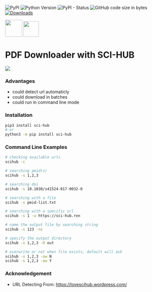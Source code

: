![PyPI](https://img.shields.io/pypi/v/sci-hub)
![Python Version](https://img.shields.io/badge/python-v3.6+-blue)
![PyPI - Status](https://img.shields.io/pypi/status/sci-hub)
![GitHub code size in bytes](https://img.shields.io/github/languages/code-size/suqingdong/scihub)
[![Downloads](https://static.pepy.tech/personalized-badge/sci-hub?period=total&units=international_system&left_color=grey&right_color=orange&left_text=Downloads)](https://pepy.tech/project/sci-hub)

<div>
<img src="https://suqingdong.github.io/scihub/examples/raven_1.png" height=55>
<img src="https://suqingdong.github.io/scihub/examples/logo_en.png" height=50>
</div>

# PDF Downloader with SCI-HUB
![](https://suqingdong.github.io/scihub/examples/tutorial.gif)

### Advantages
- could detect url automaticly
- could download in batches
- could run in command line mode

### Installation
```bash
pip3 install sci-hub
# or
python3 -m pip install sci-hub
```

### Command Line Examples
```bash
# checking available urls
scihub -c

# searching pmid(s)
scihub -s 1,2,3

# searching doi
scihub -s 10.1038/s41524-017-0032-0

# searching with a file
scihub -s pmid-list.txt

# searching with a specific url
scihub -s 1 -u https://sci-hub.ren

# name the output file by searching string
scihub -s 123 -ns

# specify the output directory
scihub -s 1,2,3 -O out

# overwrite or not when file exists, default will ask
scihub -s 1,2,3 -ow N
scihub -s 1,2,3 -ow Y
```

### Acknowledgement
- URL Detecting From: https://lovescihub.wordpress.com/

